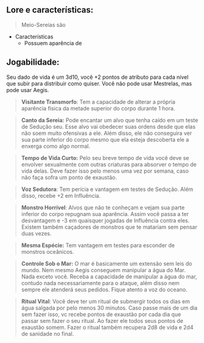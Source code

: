 ## Lore e características: 

>Meio-Sereias são 

- Características
	- Possuem aparência de 


## Jogabilidade:

Seu dado de vida é um 3d10, você +2 pontos de atributo para cada nível que subir para distribuir como quiser. Você não pode usar Mestrelas, mas pode usar Aegis.

>**Visitante Transmorfo**: Tem a capacidade de alterar a própria aparência física da metade superior do corpo durante 1 hora. 

>**Canto da Sereia:** Pode encantar um alvo que tenha caído em um teste de Sedução seu. Esse alvo vai obedecer suas ordens desde que elas não soem muito ofensivas a ele. Além disso, ele não conseguira ver sua parte inferior do corpo mesmo que ela esteja descoberta ele a enxerga como algo normal.

>**Tempo de Vida Curto:** Pelo seu breve tempo de vida você deve se envolver sexualmente com outras criaturas para absorver o tempo de vida delas. Deve fazer isso pelo menos uma vez por semana, caso não faça sofra um ponto de exaustão.

>**Voz Sedutora**: Tem perícia e vantagem em testes de Sedução. Além disso, recebe +2 em Influência.

>**Monstro Horrível**: Alvos que não te conheçam e vejam sua parte inferior do corpo repugnam sua aparência. Assim você passa a ter desvantagem e -3 em quaisquer jogadas de Influência contra eles. Existem também caçadores de monstros que te matariam sem pensar duas vezes.

>**Mesma Espécie:** Tem vantagem em testes para esconder de monstros oceânicos.

>**Controle Sob o Mar:** O mar é basicamente um extensão sem leis do mundo. Nem mesmo Aegis conseguem manipular a água do Mar. Nada exceto você. Receba a capacidade de manipular a água do mar, contudo nada necessariamente para o ataque, além disso nem sempre ele atenderá seus pedidos. Fique atento a voz do oceano. 

>**Ritual Vital**: Você deve ter um ritual de submergir todos os dias em água salgada por pelo menos 30 minutos. Caso passe mais de um dia sem fazer isso, vc recebe pontos de exaustão por cada dia que passar sem fazer o seu ritual. Ao fazer ele todos seus pontos de exaustão somem. Fazer o ritual também recupera 2d8 de vida e 2d4 de sanidade no final.







